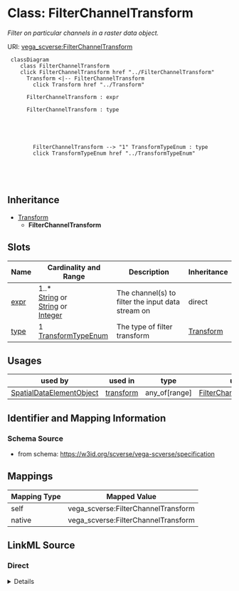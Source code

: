

# Class: FilterChannelTransform 


_Filter on particular channels in a raster data object._





URI: [vega_scverse:FilterChannelTransform](https://w3id.org/scverse/vega-scverse/FilterChannelTransform)






```mermaid
 classDiagram
    class FilterChannelTransform
    click FilterChannelTransform href "../FilterChannelTransform"
      Transform <|-- FilterChannelTransform
        click Transform href "../Transform"
      
      FilterChannelTransform : expr
        
      FilterChannelTransform : type
        
          
    
        
        
        FilterChannelTransform --> "1" TransformTypeEnum : type
        click TransformTypeEnum href "../TransformTypeEnum"
    

        
      
```





## Inheritance
* [Transform](Transform.md)
    * **FilterChannelTransform**



## Slots

| Name | Cardinality and Range | Description | Inheritance |
| ---  | --- | --- | --- |
| [expr](expr.md) | 1..* <br/> [String](String.md)&nbsp;or&nbsp;<br />[String](String.md)&nbsp;or&nbsp;<br />[Integer](Integer.md) | The channel(s) to filter the input data stream on | direct |
| [type](type.md) | 1 <br/> [TransformTypeEnum](TransformTypeEnum.md) | The type of filter transform | [Transform](Transform.md) |





## Usages

| used by | used in | type | used |
| ---  | --- | --- | --- |
| [SpatialDataElementObject](SpatialDataElementObject.md) | [transform](transform.md) | any_of[range] | [FilterChannelTransform](FilterChannelTransform.md) |






## Identifier and Mapping Information







### Schema Source


* from schema: https://w3id.org/scverse/vega-scverse/specification




## Mappings

| Mapping Type | Mapped Value |
| ---  | ---  |
| self | vega_scverse:FilterChannelTransform |
| native | vega_scverse:FilterChannelTransform |







## LinkML Source

<!-- TODO: investigate https://stackoverflow.com/questions/37606292/how-to-create-tabbed-code-blocks-in-mkdocs-or-sphinx -->

### Direct

<details>
```yaml
name: FilterChannelTransform
description: Filter on particular channels in a raster data object.
from_schema: https://w3id.org/scverse/vega-scverse/specification
rank: 1000
is_a: Transform
slot_usage:
  type:
    name: type
    description: 'The type of filter transform. ''filter_element'' will filter / select
      a particular element from a data source,

      ''filter_cs'' will select the coordinate system in which the element should
      be visualized and ''filter_scale''

      will select the scale of a multiscale raster data element.'
    equals_string: filter_channel
attributes:
  expr:
    name: expr
    description: 'The channel(s) to filter the input data stream on. Either a list
      of integers that correspond to the channel

      indices or list of strings that refer to the name of the channels. Preferably,
      it SHOULD be the latter to

      prevent a different context when ordering of the channels changes.'
    from_schema: https://w3id.org/scverse/vega-scverse/data
    domain_of:
    - FilterTransform
    - FilterChannelTransform
    - NormalizationFormulaTransform
    required: true
    multivalued: true
    any_of:
    - range: string
    - range: integer

```
</details>

### Induced

<details>
```yaml
name: FilterChannelTransform
description: Filter on particular channels in a raster data object.
from_schema: https://w3id.org/scverse/vega-scverse/specification
rank: 1000
is_a: Transform
slot_usage:
  type:
    name: type
    description: 'The type of filter transform. ''filter_element'' will filter / select
      a particular element from a data source,

      ''filter_cs'' will select the coordinate system in which the element should
      be visualized and ''filter_scale''

      will select the scale of a multiscale raster data element.'
    equals_string: filter_channel
attributes:
  expr:
    name: expr
    description: 'The channel(s) to filter the input data stream on. Either a list
      of integers that correspond to the channel

      indices or list of strings that refer to the name of the channels. Preferably,
      it SHOULD be the latter to

      prevent a different context when ordering of the channels changes.'
    from_schema: https://w3id.org/scverse/vega-scverse/data
    alias: expr
    owner: FilterChannelTransform
    domain_of:
    - FilterTransform
    - FilterChannelTransform
    - NormalizationFormulaTransform
    range: string
    required: true
    multivalued: true
    any_of:
    - range: string
    - range: integer
  type:
    name: type
    description: 'The type of filter transform. ''filter_element'' will filter / select
      a particular element from a data source,

      ''filter_cs'' will select the coordinate system in which the element should
      be visualized and ''filter_scale''

      will select the scale of a multiscale raster data element.'
    from_schema: https://w3id.org/scverse/vega-scverse/data
    rank: 1000
    alias: type
    owner: FilterChannelTransform
    domain_of:
    - Transform
    - Format
    - Scale
    - Legend
    - Mark
    - TextMark
    - GroupMark
    range: TransformTypeEnum
    required: true
    equals_string: filter_channel

```
</details>
